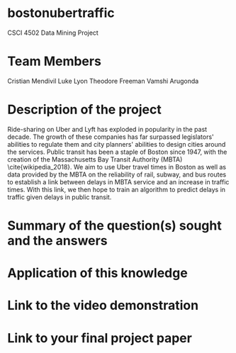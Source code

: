 # bostonubertraffic
CSCI 4502 Data Mining Project

# Team Members
Cristian Mendivil
Luke Lyon
Theodore Freeman
Vamshi Arugonda

# Description of the project
Ride-sharing on Uber and Lyft has exploded in popularity in the past decade. The growth of these companies has far surpassed legislators' abilities to regulate them and city planners' abilities to design cities around the services. Public transit has been a staple of Boston since 1947, with the creation of the Massachusetts Bay Transit Authority (MBTA) \cite{wikipedia_2018}. We aim to use Uber travel times in Boston as well as data provided by the MBTA on the reliability of rail, subway, and bus routes to establish a link between delays in MBTA service and an increase in traffic times. With this link, we then hope to train an algorithm to predict delays in traffic given delays in public transit. 

# Summary of the question(s) sought and the answers

# Application of this knowledge

# Link to the video demonstration

# Link to your final project paper


